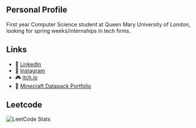 ## Personal Profile
First year Computer Science student at Queen Mary University of London, looking for spring weeks/internships in tech firms.

## Links
- 💼 [LinkedIn](https://linkedin.com/in/yourprofile)
- 📸 [Instagram](https://www.instagram.com/faixzan2006/)
- 🎮 [itch.io](https://outlaw-f.itch.io/)
- 📃 [Minecraft Datapack Portfolio](https://outlawf-datapacks.netlify.app/)

## Leetcode
![LeetCode Stats](https://leetcard.jacoblin.cool/outlawF16?theme=dark&font=Aleo)
